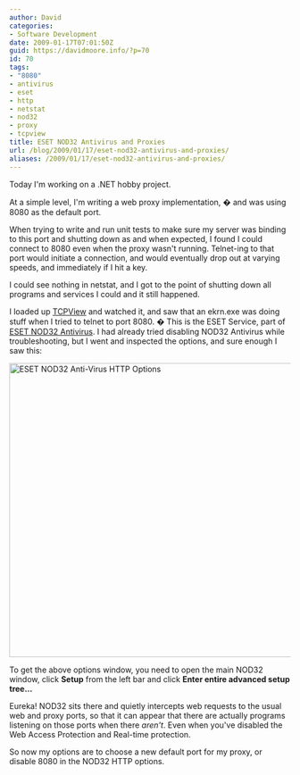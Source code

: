 ```yaml
---
author: David
categories:
- Software Development
date: 2009-01-17T07:01:50Z
guid: https://davidmoore.info/?p=70
id: 70
tags:
- "8080"
- antivirus
- eset
- http
- netstat
- nod32
- proxy
- tcpview
title: ESET NOD32 Antivirus and Proxies
url: /blog/2009/01/17/eset-nod32-antivirus-and-proxies/
aliases: /2009/01/17/eset-nod32-antivirus-and-proxies/
---
```


Today I'm working on a .NET hobby project.

At a simple level, I'm writing a web proxy implementation, � and was using 8080 as the default port.

When trying to write and run unit tests to make sure my server was binding to this port and shutting down as and when expected, I found I could connect to 8080 even when the proxy wasn't running. Telnet-ing to that port would initiate a connection, and would eventually drop out at varying speeds, and immediately if I hit a key.

I could see nothing in netstat, and I got to the point of shutting down all programs and services I could and it still happened.

I loaded up <a title="TCPView" href="http://technet.microsoft.com/en-us/sysinternals/bb897437.aspx" target="_blank">TCPView</a> and watched it, and saw that an ekrn.exe was doing stuff when I tried to telnet to port 8080. � This is the ESET Service, part of <a title="ESET NOD32 Antivirus Home Page" href="http://www.eset.com/products/nod32.php" target="_blank">ESET NOD32 Antivirus</a>. I had already tried disabling NOD32 Antivirus while troubleshooting, but I went and inspected the options, and sure enough I saw this:

<img class="size-full wp-image-71" title="ESET NOD32 Anti-Virus HTTP Options" src="http://www.sadrobot.co.nz/wp-content/uploads/2009/01/nod32.png" alt="ESET NOD32 Anti-Virus HTTP Options" width="729" height="527" />

To get the above options window, you need to open the main NOD32 window, click **Setup** from the left bar and click **Enter entire advanced setup tree&#8230;**

Eureka! NOD32 sits there and quietly intercepts web requests to the usual web and proxy ports, so that it can appear that there are actually programs listening on those ports when there _aren't_. Even when you've disabled the Web Access Protection and Real-time protection.

So now my options are to choose a new default port for my proxy, or disable 8080 in the NOD32 HTTP options.